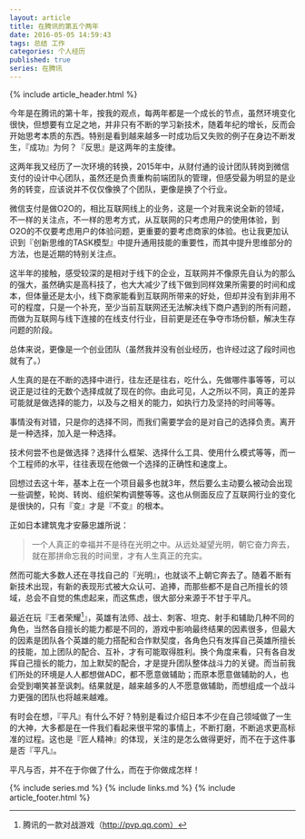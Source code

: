 ```yaml
---
layout: article
title: 在腾讯的第五个两年
date: 2016-05-05 14:59:43
tags: 总结 工作
categories: 个人经历
published: true
series: 在腾讯
---
```


{% include article_header.html %}

今年是在腾讯的第十年，按我的观点，每两年都是一个成长的节点，虽然环境变化很快，但想要有立足之地，并非只有不断的学习新技术，随着年纪的增长，反而会开始思考本质的东西。特别是看到越来越多一时成功后又失败的例子在身边不断发生，『成功』为何？『反思』是这两年的主旋律。

这两年我又经历了一次环境的转换，2015年中，从财付通的设计团队转岗到微信支付的设计中心团队，虽然还是负责重构前端团队的管理，但感受最为明显的是业务的转变，应该说并不仅仅像换了个团队，更像是换了个行业。

微信支付是做O2O的，相比互联网线上的业务，这是一个对我来说全新的领域，不一样的关注点，不一样的思考方式，从互联网的只考虑用户的使用体验，到O2O的不仅要考虑用户的体验问题，更重要的要考虑商家的体验。也让我更加认识到『创新思维的TASK模型』中提升通用技能的重要性，而其中提升思维部分的方法，也是近期的特别关注点。

这半年的接触，感受较深的是相对于线下的企业，互联网并不像原先自认为的那么的强大，虽然确实是高科技了，也大大减少了线下做到同样效果所需要的时间和成本，但体量还是太小，线下商家能看到互联网所带来的好处，但却并没有到非用不可的程度，只是一个补充，至少当前互联网还无法解决线下商户遇到的所有问题，而做为互联网与线下连接的在线支付行业，目前更是还在争夺市场份额，解决生存问题的阶段。

总体来说，更像是一个创业团队（虽然我并没有创业经历，也许经过这了段时间也就有了。）

人生真的是在不断的选择中进行，往左还是往右，吃什么，先做哪件事等等，可以说正是过往的无数个选择成就了现在的你。由此可见，人之所以不同，真正的差异可能就是做选择的能力，以及与之相关的能力，如执行力及坚持的时间等等。

事情没有对错，只是你的选择不同，而我们需要学会的是对自己的选择负责。离开是一种选择，加入是一种选择。

技术何尝不也是做选择？选择什么框架、选择什么工具、使用什么模式等等，而一个工程师的水平，往往表现在他做一个选择的正确性和速度上。

回想过去这十年，基本上在一个项目最多也就3年，然后要么主动要么被动会出现一些调整，轮岗、转岗、组织架构调整等等。这也从侧面反应了互联网行业的变化是很快的，只有『变』才是『不变』的根本。

正如日本建筑鬼才安藤忠雄所说：

> 一个人真正的幸福并不是待在光明之中。从远处凝望光明，朝它奋力奔去，就在那拼命忘我的时间里，才有人生真正的充实。

然而可能大多数人还在寻找自己的『光明』，也就谈不上朝它奔去了。随着不断有新技术出现，有新的表现形式被大众认可、追捧，而那些都不是自己所擅长的领域，总会不自觉的焦虑起来，而这焦虑，很大部分来源于不甘于平凡。

最近在玩『王者荣耀[^1]』，英雄有法师、战士、刺客、坦克、射手和辅助几种不同的角色，当然各自擅长的能力都是不同的，游戏中影响最终结果的因素很多，但最大的因素是团队各个英雄的能力搭配和合作默契度，各角色只有发挥自己英雄所擅长的技能，加上团队的配合、互补，才有可能取得胜利。换个角度来看，只有各自发挥自己擅长的能力，加上默契的配合，才是提升团队整体战斗力的关键。而当前我们所处的环境是人人都想做ADC，都不愿意做辅助；而原本愿意做辅助的人，也会受到嘲笑甚至讽刺。结果就是，越来越多的人不愿意做辅助，而想组成一个战斗力更强的团队也将越来越难。

有时会在想，『平凡』有什么不好？特别是看过介绍日本不少在自己领域做了一生的大神，大多都是在一件我们看起来很平常的事情上，不断打磨，不断追求更高标准的过程。这也是『匠人精神』的体现，关注的是怎么做得更好，而不在于这件事是否『平凡』。

平凡与否，并不在于你做了什么，而在于你做成怎样！

[^1]:	腾讯的一款对战游戏（http://pvp.qq.com）

{% include series.md %}
{% include links.md %}
{% include article_footer.html %}